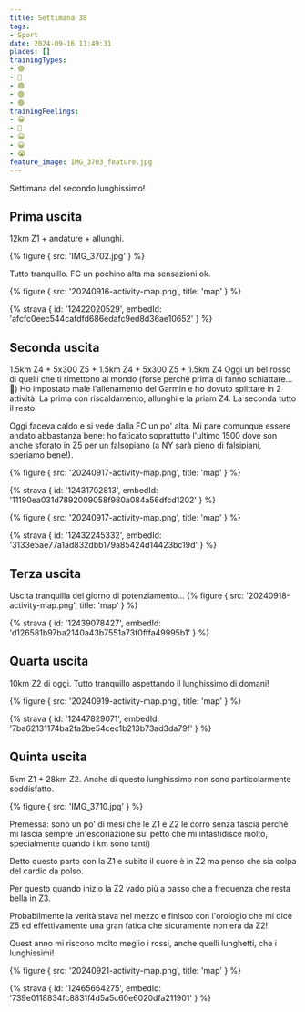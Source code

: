 ```yaml
---
title: Settimana 38
tags:
- Sport
date: 2024-09-16 11:49:31
places: []
trainingTypes:
- 🟢
- 🔴
- 🟢
- 🟢
- 🟢
trainingFeelings:
- 😀
- 🙂
- 😀
- 😀
- 😭
feature_image: IMG_3703_feature.jpg
---
```


Settimana del secondo lunghissimo!
<!--more-->

## Prima uscita

12km Z1 + andature + allunghi.

{% figure { src: 'IMG_3702.jpg' } %}

Tutto tranquillo. FC un pochino alta ma sensazioni ok.

{% figure { src: '20240916-activity-map.png', title: 'map' } %}

{% strava { id: '12422020529', embedId: 'afcfc0eec544cafdfd686edafc9ed8d36ae10652' } %}

## Seconda uscita

1.5km Z4 + 5x300 Z5 + 1.5km Z4 + 5x300 Z5 + 1.5km Z4
Oggi un bel rosso di quelli che ti rimettono al mondo (forse perchè prima di fanno schiattare... 🤪)
Ho impostato male l'allenamento del Garmin e ho dovuto splittare in 2 attività. La prima con riscaldamento, allunghi e la priam Z4. La seconda tutto il resto.

Oggi faceva caldo e si vede dalla FC un po' alta. Mi pare comunque essere andato abbastanza bene: ho faticato soprattutto l'ultimo 1500 dove son anche sforato in Z5 per un falsopiano (a NY sarà pieno di falsipiani, speriamo bene!).

{% figure { src: '20240917-activity-map.png', title: 'map' } %}

{% strava { id: '12431702813', embedId: '11190ea031d7892009058f980a084a56dfcd1202' } %}

{% figure { src: '20240917-activity-map.png', title: 'map' } %}

{% strava { id: '12432245332', embedId: '3133e5ae77a1ad832dbb179a85424d14423bc19d' } %}

## Terza uscita
Uscita tranquilla del giorno di potenziamento...
{% figure { src: '20240918-activity-map.png', title: 'map' } %}

{% strava { id: '12439078427', embedId: 'd126581b97ba2140a43b7551a73f0fffa49995b1' } %}

## Quarta uscita
10km Z2 di oggi.
Tutto tranquillo aspettando il lunghissimo di domani!

{% figure { src: '20240919-activity-map.png', title: 'map' } %}

{% strava { id: '12447829071', embedId: '7ba62131174ba2fa2be54cec1b213b73ad3da79f' } %}

## Quinta uscita
5km Z1 + 28km Z2.
Anche di questo lunghissimo non sono particolarmente soddisfatto.

{% figure { src: 'IMG_3710.jpg' } %}

Premessa: sono un po' di mesi che le Z1 e Z2 le corro senza fascia perchè mi lascia sempre un'escoriazione sul petto che mi infastidisce molto, specialmente quando i km sono tanti)

Detto questo parto con la Z1 e subito il cuore è in Z2 ma penso che sia colpa del cardio da polso.

Per questo quando inizio la Z2 vado più a passo che a frequenza che resta bella in Z3.

Probabilmente la verità stava nel mezzo e finisco con l'orologio che mi dice Z5 ed effettivamente una gran fatica che sicuramente non era da Z2!

Quest anno mi riscono molto meglio i rossi, anche quelli lunghetti, che i lunghissimi!

{% figure { src: '20240921-activity-map.png', title: 'map' } %}

{% strava { id: '12465664275', embedId: '739e0118834fc8831f4d5a5c60e6020dfa211901' } %}